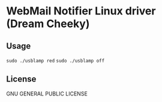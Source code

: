 WebMail Notifier Linux driver (Dream Cheeky)
============================================

Usage
-----

`sudo ./usblamp red`
`sudo ./usblamp off`

License
-------

GNU GENERAL PUBLIC LICENSE 

